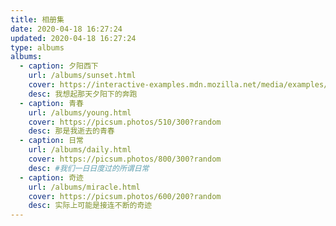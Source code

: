 ```yaml
---
title: 相册集
date: 2020-04-18 16:27:24
updated: 2020-04-18 16:27:24
type: albums
albums:
  - caption: 夕阳西下
    url: /albums/sunset.html
    cover: https://interactive-examples.mdn.mozilla.net/media/examples/elephant-660-480.jpg
    desc: 我想起那天夕阳下的奔跑
  - caption: 青春
    url: /albums/young.html
    cover: https://picsum.photos/510/300?random
    desc: 那是我逝去的青春
  - caption: 日常
    url: /albums/daily.html
    cover: https://picsum.photos/800/300?random
    desc: #我们一日日度过的所谓日常
  - caption: 奇迹
    url: /albums/miracle.html
    cover: https://picsum.photos/600/200?random
    desc: 实际上可能是接连不断的奇迹
---
```


